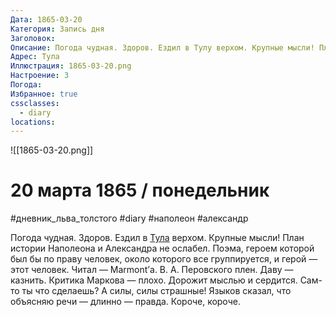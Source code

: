 ```yaml
---
Дата: 1865-03-20
Категория: Запись дня
Заголовок: 
Описание: Погода чудная. Здоров. Ездил в Тулу верхом. Крупные мысли! План истории Наполеона и Александра не ослабел. Поэма, героем которой был бы по праву человек, около которого все группируется, и герой — этот человек. Читал — Marmont’а. В. А. Перовского плен. Даву — казнить. Критика Маркова — плохо.
Адрес: Тула
Иллюстрация: 1865-03-20.png
Настроение: 3
Погода: 
Избранное: true
cssclasses:
  - diary
locations:
---
```


![[1865-03-20.png]]

# 20 марта 1865 / понедельник

#дневник_льва_толстого #diary #наполеон #александр

Погода чудная. Здоров. Ездил в [Тула](geo:54.193122,37.617348) верхом. Крупные мысли! План истории Наполеона и Александра не ослабел. Поэма, героем которой был бы по праву человек, около которого все группируется, и герой — этот человек. Читал — Marmont’а. В. А. Перовского плен. Даву — казнить. Критика Маркова — плохо. Дорожит мыслью и сердится. Сам-то ты что сделаешь? А силы, силы страшные! Языков сказал, что объясняю речи — длинно — правда. Короче, короче.
